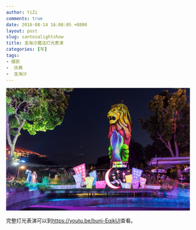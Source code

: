 ```yaml
---
author: YiZi
comments: true
date: 2016-08-14 16:08:05 +0800
layout: post
slug: santosalightshow
title: 圣淘沙魔法灯光表演
categories: [写]
tags:
- 摄影
-  庆典
-  圣淘沙
---
```

<a href="/public/images/SantosaL.jpg" data-lightbox="Sentosa" data-title="圣淘沙魔法灯光表演">
<img src="/public/images/SantosaLth.jpg"></a>

完整灯光表演可以到<a href="https://youtu.be/bunj-EqjkUI">https://youtu.be/bunj-EqjkUI</a>查看。
